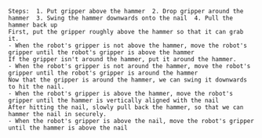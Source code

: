 
    Steps:  1. Put gripper above the hammer  2. Drop gripper around the hammer  3. Swing the hammer downwards onto the nail  4. Pull the hammer back up
    First, put the gripper roughly above the hammer so that it can grab it. 
    - When the robot's gripper is not above the hammer, move the robot's gripper until the robot's gripper is above the hammer
    If the gripper isn't around the hammer, put it around the hammer. 
    - When the robot's gripper is not around the hammer, move the robot's gripper until the robot's gripper is around the hammer
    Now that the gripper is around the hammer, we can swing it downwards to hit the nail.
    - When the robot's gripper is above the hammer, move the robot's gripper until the hammer is vertically aligned with the nail
    After hitting the nail, slowly pull back the hammer, so that we can hammer the nail in securely.
    - When the robot's gripper is above the nail, move the robot's gripper until the hammer is above the nail